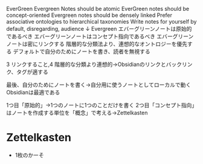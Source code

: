 EverGreen
	Evergreen Notes should be atomic
	EverGreen notes should be concept-oriented
	Evergreen notes should be densely linked
	Prefer associative ontologies to hierarchical taxonomies
	Write notes for yourself by default, disregarding, audience
↓
Evergreen
	エバーグリーンノートは原始的であるべき
	エバーグリーンノートはコンセプト指向であるべき
	エバーグリーンノートは密にリンクする
	階層的な分類法より、連想的なオントロジーを優先する
	デフォルトで自分のためにノートを書き、読者を無視する

3 リンクすること,4 階層的な分類より連想的→Obsidianのリンクとバックリンク、タグが適する

最後、自分のためにノートを書く→自分用に使うノートとしてローカルで動くObsidianは最適である

1つ目「原始的」→1つのノートに1つのことだけを書く
2つ目「コンセプト指向」はノートを作成する単位を「概念」で考える→Zettelkasten

# Zettelkasten

- 1枚のかーそ